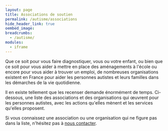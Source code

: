 ```yaml
---
layout: page
title: Associations de soutien
permalink: /autisme/associations
hide_header_link: true
oembed_image: 
breadcrumbs:
  - /autisme/
modules:
  - iframe
---
```


Que ce soit pour vous faire diagnostiquer, vous ou votre enfant, ou bien que ce soit pour vous aider à mettre en place des aménagements à l'école
ou encore pour vous aider à trouver un emploi, de nombreuses organisations existent en France pour aider les personnes autistes 
et leurs familles dans les démarches de la vie quotidienne.

Il en existe tellement que les recenser demande énormément de temps.
Ci-dessous, une liste des associations et des organisations qui œuvrent pour les personnes autistes, avec les actions qu'elles mènent et les services qu'elles 
proposent.

Si vous connaissez une association ou une organisation qui ne figure pas dans la liste, n'hésitez pas à [nous contacter](#/a-propos#nous-contacter).


<div class="center">
 <amp-iframe width="800" height="700" sandbox="allow-scripts allow-top-navigation" src="{{ site.url }}/html/organisations.html
  <amp-img layout="fill" src="{{ site.amp_img_cache_url }}/html/organisations.png" placeholder></amp-img>
 </amp-iframe>
</div>

